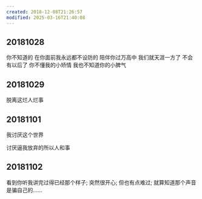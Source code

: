 ```yaml
---
created: 2018-12-08T21:26:57
modified: 2025-03-16T21:40:08
---
```


## 20181028

你不知道的 在你面前我永远都不设防的 陪伴你过万高中 我们就天涯一方了 不会有以后了 你不懂我的小矫情 我也不知道你的小脾气

## 20181029

脱离这烂人烂事

## 20181101

我讨厌这个世界

讨厌逼我放弃的所以人和事

## 20181102

看到你听我讲完过得已经那个样子; 突然很开心; 但也有点难过; 就算知道那个声音是骗自己的......
